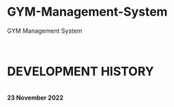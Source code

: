 # GYM-Management-System
GYM Management System


<br>

# DEVELOPMENT HISTORY

<br>
<b>23 November 2022</b>
